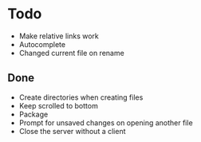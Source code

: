 # Todo
- Make relative links work
- Autocomplete
- Changed current file on rename

## Done
- Create directories when creating files
- Keep scrolled to bottom
- Package
- Prompt for unsaved changes on opening another file
- Close the server without a client
